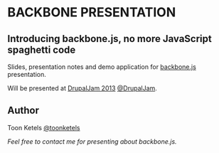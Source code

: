 BACKBONE PRESENTATION
=====================

Introducing backbone.js, no more JavaScript spaghetti code
----------------------------------------------------------

Slides, presentation notes and demo application for [backbone.js](http://backbonejs.org)
presentation.

Will be presented at [DrupalJam 2013](http://www.drupaljam.nl) [@DrupalJam](https://twitter.com/DrupalJam).


## Author

Toon Ketels
[@toonketels](https://twitter.com/toonketels)

_Feel free to contact me for presenting about backbone.js._